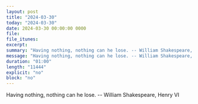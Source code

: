 ```yaml
---
layout: post
title: "2024-03-30"
today: "2024-03-30"
date: 2024-03-30 00:00:00 0000
file:
file_itunes:
excerpt:
summary: "Having nothing, nothing can he lose. -- William Shakespeare, Henry VI "
message: "Having nothing, nothing can he lose. -- William Shakespeare, Henry VI "
duration: "01:00"
length: "11444"
explicit: "no"
block: "no"
---
```

Having nothing, nothing can he lose. -- William Shakespeare, Henry VI 

